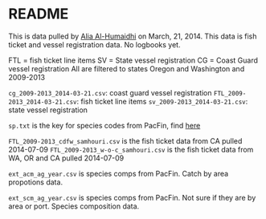 # README

This is data pulled by [Alia Al-Humaidhi](AAlHumaidhi@psmfc.org) on March, 21, 2014. This data is fish ticket and vessel registration data. No logbooks yet. 

FTL = fish ticket line items
SV = State vessel registration
CG = Coast Guard vessel registration
All are filtered to states Oregon and Washington and 2009-2013

`cg_2009-2013_2014-03-21.csv`: coast guard vessel registration
`FTL_2009-2013_2014-03-21.csv`: fish ticket line items
`sv_2009-2013_2014-03-21.csv`: state vessel registration

`sp.txt` is the key for species codes from PacFin, find [here](http://pacfin.psmfc.org/pacfin_pub/data_rpts_pub/code_lists/sp.txt)

`FTL_2009-2013_cdfw_samhouri.csv` is the fish ticket data from CA pulled 2014-07-09
`FTL_2009-2013_w-o-c_samhouri.csv` is the fish ticket data from WA, OR and CA pulled 2014-07-09

`ext_acm_ag_year.csv` is species comps from PacFin. Catch by area propotions data. 

`ext_scm_ag_year.csv` is species comps from PacFin. Not sure if they are by area or port. Species composition data. 